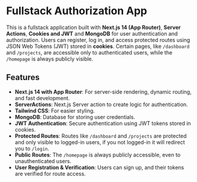 # Fullstack Authorization App

This is a fullstack application built with **Next.js 14 (App Router)**, **Server Actions**, **Cookies and JWT** and **MongoDB** for user authentication and authorization. Users can register, log in, and access protected routes using JSON Web Tokens (JWT) stored in **cookies**. Certain pages, like `/dashboard` and `/projects`, are accessible only to authenticated users, while the `/homepage` is always publicly visible.

## Features

- **Next.js 14 with App Router**: For server-side rendering, dynamic routing, and fast development.
- **ServerActions**: Next.js Server action to create logic for authentication.
- **Tailwind CSS**: For easier styling. 
- **MongoDB**: Database for storing user credentials.
- **JWT Authentication**: Secure authentication using JWT tokens stored in cookies.
- **Protected Routes**: Routes like `/dashboard` and `/projects` are protected and only visible to logged-in users, if you not logged-in it will redirect you to `/login`.
- **Public Routes**: The `/homepage` is always publicly accessible, even to unauthenticated users.
- **User Registration & Verification**: Users can sign up, and their tokens are verified for route access.
